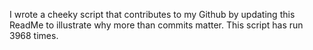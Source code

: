 I wrote a cheeky script that contributes to my Github by updating this ReadMe to illustrate why more than commits matter. This script has run 3968 times.